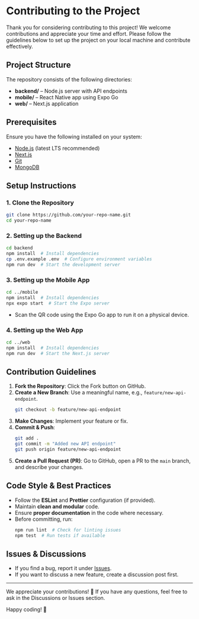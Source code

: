 # Contributing to the Project

Thank you for considering contributing to this project! We welcome contributions and appreciate your time and effort. Please follow the guidelines below to set up the project on your local machine and contribute effectively.

## Project Structure

The repository consists of the following directories:

- **backend/** – Node.js server with API endpoints
- **mobile/** – React Native app using Expo Go
- **web/** – Next.js application

## Prerequisites

Ensure you have the following installed on your system:

- [Node.js](https://nodejs.org/) (latest LTS recommended)
- [Next.js](https://nextjs.org/docs/getting-started)
- [Git](https://git-scm.com/)
- [MongoDB](https://www.mongodb.com/try/download/community)

## Setup Instructions

### 1. Clone the Repository

```sh
git clone https://github.com/your-repo-name.git
cd your-repo-name
```

### 2. Setting up the Backend

```sh
cd backend
npm install  # Install dependencies
cp .env.example .env  # Configure environment variables
npm run dev  # Start the development server
```

### 3. Setting up the Mobile App

```sh
cd ../mobile
npm install  # Install dependencies
npx expo start  # Start the Expo server
```

- Scan the QR code using the Expo Go app to run it on a physical device.

### 4. Setting up the Web App

```sh
cd ../web
npm install  # Install dependencies
npm run dev  # Start the Next.js server
```

## Contribution Guidelines

1. **Fork the Repository**: Click the Fork button on GitHub.
2. **Create a New Branch**: Use a meaningful name, e.g., `feature/new-api-endpoint`.
   ```sh
   git checkout -b feature/new-api-endpoint
   ```
3. **Make Changes**: Implement your feature or fix.
4. **Commit & Push**:
   ```sh
   git add .
   git commit -m "Added new API endpoint"
   git push origin feature/new-api-endpoint
   ```
5. **Create a Pull Request (PR)**: Go to GitHub, open a PR to the `main` branch, and describe your changes.

## Code Style & Best Practices

- Follow the **ESLint** and **Prettier** configuration (if provided).
- Maintain **clean and modular** code.
- Ensure **proper documentation** in the code where necessary.
- Before committing, run:
  ```sh
  npm run lint  # Check for linting issues
  npm test  # Run tests if available
  ```

## Issues & Discussions

- If you find a bug, report it under [Issues](https://github.com/kumarbaberwal/StackMend/issues).
- If you want to discuss a new feature, create a discussion post first.

---

We appreciate your contributions! 🎉 If you have any questions, feel free to ask in the Discussions or Issues section.

Happy coding! 🚀

